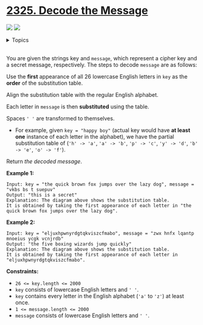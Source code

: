 # [2325. Decode the Message](https://leetcode.cn/problems/decode-the-message/description/)

![](https://img.shields.io/badge/Difficulty-Easy-green.svg)
![](https://img.shields.io/badge/Difficulty-Medium-F8AF40.svg)

<details>
<summary>Topics</summary>

* [`String`](https://leetcode.com/tag/string/)
* [`Hash Table`](https://leetcode.com/tag/hash-table/)

</details>
<br />

You are given the strings key and `message`, which represent a cipher key and a secret message, respectively. The steps to decode `message` are as follows:

Use the **first** appearance of all 26 lowercase English letters in `key` as the **order** of the substitution table.

Align the substitution table with the regular English alphabet.

Each letter in `message` is then **substituted** using the table.

Spaces `' '` are transformed to themselves.

 * For example, given `key = "happy boy"` (actual key would have **at least one** instance of each letter in the alphabet), we have the partial substitution table of (`'h' -> 'a'`, `'a' -> 'b'`, `'p' -> 'c'`, `'y' -> 'd'`, `'b' -> 'e'`, `'o' -> 'f'`).

Return *the decoded message*.

**Example 1:**


    Input: key = "the quick brown fox jumps over the lazy dog", message = "vkbs bs t suepuv"
    Output: "this is a secret"
    Explanation: The diagram above shows the substitution table.
    It is obtained by taking the first appearance of each letter in "the quick brown fox jumps over the lazy dog".

**Example 2:**


    Input: key = "eljuxhpwnyrdgtqkviszcfmabo", message = "zwx hnfx lqantp mnoeius ycgk vcnjrdb"
    Output: "the five boxing wizards jump quickly"
    Explanation: The diagram above shows the substitution table.
    It is obtained by taking the first appearance of each letter in "eljuxhpwnyrdgtqkviszcfmabo".
 

**Constraints:**

 + `26 <= key.length <= 2000`
 + `key` consists of lowercase English letters and `' '`.
 + `key` contains every letter in the English alphabet (`'a'` to `'z'`) at least once.
 + `1 <= message.length <= 2000`
 + `message` consists of lowercase English letters and `' '`.
